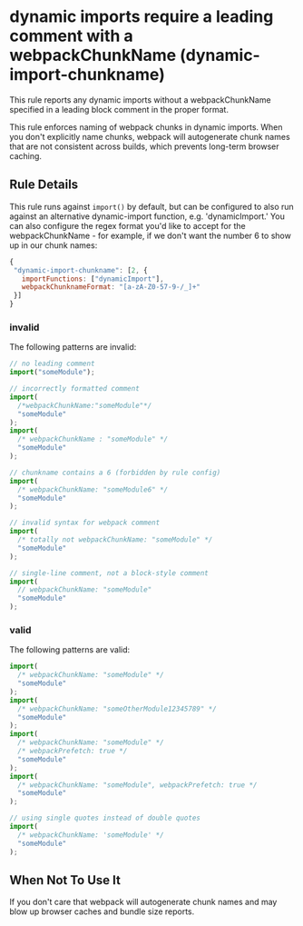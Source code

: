 # dynamic imports require a leading comment with a webpackChunkName (dynamic-import-chunkname)

This rule reports any dynamic imports without a webpackChunkName specified in a
leading block comment in the proper format.

This rule enforces naming of webpack chunks in dynamic imports. When you don't
explicitly name chunks, webpack will autogenerate chunk names that are not
consistent across builds, which prevents long-term browser caching.

## Rule Details

This rule runs against `import()` by default, but can be configured to also run
against an alternative dynamic-import function, e.g. 'dynamicImport.' You can
also configure the regex format you'd like to accept for the webpackChunkName -
for example, if we don't want the number 6 to show up in our chunk names:

```javascript
{
 "dynamic-import-chunkname": [2, {
   importFunctions: ["dynamicImport"],
   webpackChunknameFormat: "[a-zA-Z0-57-9-/_]+"
 }]
}
```

### invalid

The following patterns are invalid:

```javascript
// no leading comment
import("someModule");

// incorrectly formatted comment
import(
  /*webpackChunkName:"someModule"*/
  "someModule"
);
import(
  /* webpackChunkName : "someModule" */
  "someModule"
);

// chunkname contains a 6 (forbidden by rule config)
import(
  /* webpackChunkName: "someModule6" */
  "someModule"
);

// invalid syntax for webpack comment
import(
  /* totally not webpackChunkName: "someModule" */
  "someModule"
);

// single-line comment, not a block-style comment
import(
  // webpackChunkName: "someModule"
  "someModule"
);
```

### valid

The following patterns are valid:

```javascript
import(
  /* webpackChunkName: "someModule" */
  "someModule"
);
import(
  /* webpackChunkName: "someOtherModule12345789" */
  "someModule"
);
import(
  /* webpackChunkName: "someModule" */
  /* webpackPrefetch: true */
  "someModule"
);
import(
  /* webpackChunkName: "someModule", webpackPrefetch: true */
  "someModule"
);

// using single quotes instead of double quotes
import(
  /* webpackChunkName: 'someModule' */
  "someModule"
);
```

## When Not To Use It

If you don't care that webpack will autogenerate chunk names and may blow up
browser caches and bundle size reports.
